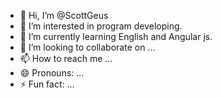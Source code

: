 - 👋 Hi, I’m @ScottGeus
- 👀 I’m interested in program developing.
- 🌱 I’m currently learning English and Angular js.
- 💞️ I’m looking to collaborate on ...
- 📫 How to reach me ...
- 😄 Pronouns: ...
- ⚡ Fun fact: ...

<!---
ScottGeus/ScottGeus is a ✨ special ✨ repository because its `README.md` (this file) appears on your GitHub profile.
You can click the Preview link to take a look at your changes.
--->
